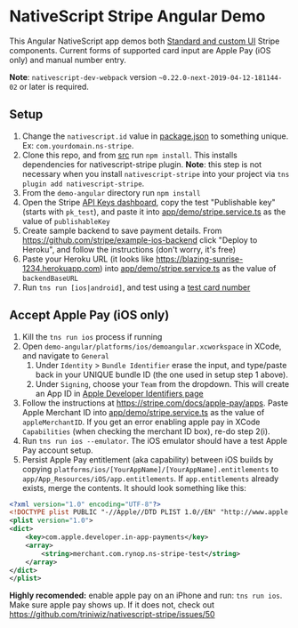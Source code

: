 # NativeScript Stripe Angular Demo

This Angular NativeScript app demos both [Standard and custom UI](https://stripe.com/docs/mobile/ios#standard-custom-components) Stripe components.  Current forms of supported card input are Apple Pay (iOS only) and manual number entry.

**Note**: `nativescript-dev-webpack` version `~0.22.0-next-2019-04-12-181144-02` or later is required.

## Setup

1.  Change the `nativescript.id` value in [package.json](./package.json) to something unique.  Ex: `com.yourdomain.ns-stripe`.
1.  Clone this repo, and from [src](../src) run `npm install`.  This installs dependencies for nativescript-stripe plugin.  **Note**: this step is not necessary when you install `nativescript-stripe` into your project via `tns plugin add nativescript-stripe`.
1.  From the `demo-angular` directory run `npm install`
1.  Open the Stripe [API Keys dashboard](https://dashboard.stripe.com/account/apikeys), copy the test "Publishable key" (starts with `pk_test`), and paste it into [app/demo/stripe.service.ts](./app/demo/stripe.service.ts) as the value of `publishableKey`
1.  Create sample backend to save payment details. From https://github.com/stripe/example-ios-backend click "Deploy to Heroku", and follow the instructions (don't worry, it's free)
1.  Paste your Heroku URL (it looks like https://blazing-sunrise-1234.herokuapp.com) into [app/demo/stripe.service.ts](./app/demo/stripe.service.ts) as the value of `backendBaseURL`
1.  Run `tns run [ios|android]`, and test using a [test card number](https://stripe.com/docs/testing)

## Accept Apple Pay (iOS only)

1.  Kill the `tns run ios` process if running
1.  Open `demo-angular/platforms/ios/demoangular.xcworkspace` in XCode, and navigate to `General`
    1.  Under `Identity` > `Bundle Identifier` erase the input, and type/paste back in your UNIQUE bundle ID (the one used in setup step 1 above). 
    1.  Under `Signing`,  choose your `Team` from the dropdown.  This will create an App ID in [Apple Developer Identifiers page](https://developer.apple.com/account/ios/identifier/bundle)
1.  Follow the instructions at https://stripe.com/docs/apple-pay/apps.  Paste Apple Merchant ID into [app/demo/stripe.service.ts](./app/demo/stripe.service.ts) as the value of `appleMerchantID`.  If you get an error enabling apple pay in XCode `Capabilities` (when checking the merchant ID box), re-do step 2(i).
1.  Run `tns run ios --emulator`.  The iOS emulator should have a test Apple Pay account setup.
1.  Persist Apple Pay entitlement (aka capability) between iOS builds by copying `platforms/ios/[YourAppName]/[YourAppName].entitlements` to `app/App_Resources/iOS/app.entitlements`.  If `app.entitlements` already exists, merge the contents.  It should look something like this:
```xml
<?xml version="1.0" encoding="UTF-8"?>
<!DOCTYPE plist PUBLIC "-//Apple//DTD PLIST 1.0//EN" "http://www.apple.com/DTDs/PropertyList-1.0.dtd">
<plist version="1.0">
<dict>
	<key>com.apple.developer.in-app-payments</key>
	<array>
		<string>merchant.com.rynop.ns-stripe-test</string>
	</array>
</dict>
</plist>
```

**Highly recomended:** enable apple pay on an iPhone and run: `tns run ios`.  Make sure apple pay shows up.  If it does not, check out https://github.com/triniwiz/nativescript-stripe/issues/50

